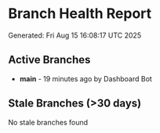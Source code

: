 # Branch Health Report
Generated: Fri Aug 15 16:08:17 UTC 2025

## Active Branches
- **main** - 19 minutes ago by Dashboard Bot

## Stale Branches (>30 days)
No stale branches found
